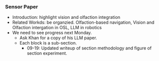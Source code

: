 ### Sensor Paper
* Introduction: highlight vision and olfaction integration
* Related Workds: be organzied. Olfaction-based navigation, Vision and Olfaction intergation in OSL, LLM in robotics
* We need to see progress next Monday.
  * Ask Khan for a copy of his LLM paper.
  * Each block is a sub-section.
    * 09-19: Updated writeup of section methodology and figure of section experiment.
